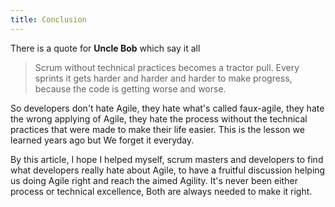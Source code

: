 ```yaml
---
title: Conclusion
---
```


There is a quote for **Uncle Bob** which say it all

> Scrum without technical practices becomes a tractor
pull. Every sprints it gets harder and harder and harder to make
progress, because the code is getting worse and worse.



So developers don't hate Agile, they hate what's called
faux-agile, they hate the wrong applying of Agile, they hate the
process without the technical practices that were made to make
their life easier.  This is the lesson we learned years ago but
We forget it everyday. 



By this article, I hope I helped myself, scrum masters and
developers to find what developers really hate about Agile, to
have a fruitful discussion helping us doing Agile right and
reach the aimed Agility. It's never been either process or
technical excellence, Both are always needed to make it right.
